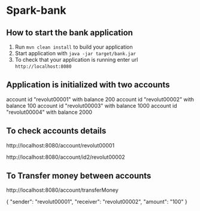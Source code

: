 # Spark-bank
How to start the bank application
---

1. Run `mvn clean install` to build your application
1. Start application with `java -jar target/bank.jar`
1. To check that your application is running enter url `http://localhost:8080`

Application is initialized with two accounts
---
account id "revolut00001" with balance 200
account id "revolut00002" with balance 100
account id "revolut00003" with balance 1000
account id "revolut00004" with balance 2000


To check accounts details
---
http://localhost:8080/account/revolut00001
 
http://localhost:8080/account/id2/revolut00002


To Transfer money between accounts
---
http://localhost:8080/account/transferMoney


{
  "sender": "revolut00001",
  "receiver": "revolut00002",
  "amount": "100"
}
